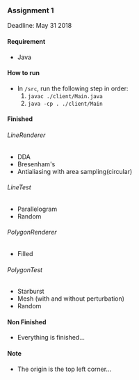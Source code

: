 ### Assignment 1 
Deadline: May 31 2018

#### Requirement
* Java

#### How to run
* In `/src`, run the following step in order:
    1. `javac ./client/Main.java`
    2. `java -cp . ./client/Main`

#### Finished
###### LineRenderer
* DDA
* Bresenham's 
* Antialiasing with area sampling(circular)

###### LineTest
* Parallelogram
* Random


###### PolygonRenderer
* Filled


###### PolygonTest
* Starburst
* Mesh (with and without perturbation)
* Random

#### Non Finished
* Everything is finished...

#### Note
* The origin is the top left corner...